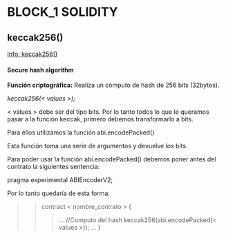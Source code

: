 # BLOCK_1 SOLIDITY

## keccak256()

[Info: keccak256()](https://www.exceptionlife.com/ethereum/question/3595/how-does-keccak256-with-abi-encodepacked-internally-works-i-am-getting-two-conflicting-results)

#### Secure hash algorithm

**Función criptográfica:** Realiza un cómputo de hash de 256 bits (32bytes).

*keccak256(< values >);*

< values > debe ser del tipo bits. Por lo tanto todos lo que le queramos pasar a la función keccak, primero debemos transformarlo a bits.

Para ellos utilizamos la función abi.encodePacked()

Esta función toma una serie de argumentos y devuelve los bits.

Para poder usar la función abi.encodePacked() debemos poner antes del contrato la siguientes sentencia:

pragma experimental ABIEncoderV2;

Por lo tanto quedaría de esta forma:

>>contract < nombre_contrato > { 
>>>... 
>>>//Computo del hash 
>>>keccak256(abi.encodePacked(< values >));
>>>... 
>>	}
